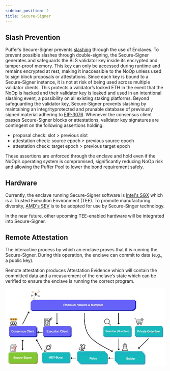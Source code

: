 ```yaml
---
sidebar_position: 2
title: Secure-Signer
---
```


## Slash Prevention

Puffer’s Secure-Signer prevents [slashing](background/slash.md) through the use of Enclaves. To prevent possible
slashes through double-signing, the Secure-Signer generates and safeguards the BLS validator key
inside its encrypted and tamper-proof memory. This key can only be accessed during runtime and
remains encrypted at rest, making it inaccessible to the NoOp unless used to sign block proposals or
attestations. Since each key is bound to a Secure-Signer instance, it is not at risk of being used across
multiple validator clients. This protects a validator’s locked ETH in the event that the NoOp is hacked
and their validator key is leaked and used in an intentional slashing event, a possibility on all existing
staking platforms.
Beyond safeguarding the validator key, Secure-Signer prevents slashing by maintaining an integrityprotected
and prunable database of previously signed material adhering to [EIP-3076](https://eips.ethereum.org/EIPS/eip-3076). Whenever
the consensus client passes Secure-Signer blocks or attestations, validator key signatures are contingent
on the following assertions holding:

- proposal check: slot > previous slot
- attestation check: source epoch ≥ previous source epoch
- attestation check: target epoch > previous target epoch

These assertions are enforced through the enclave and hold even if the NoOp’s operating system
is compromised, significantly reducing NoOp risk and allowing the Puffer Pool to lower the bond
requirement safely.

## Hardware

Currently, the enclave running Secure-Signer software is [Intel's SGX](https://www.intel.com/content/www/us/en/developer/tools/software-guard-extensions/overview.html) which is a Trusted Execution Environment (TEE). To promote manufacturing diversity, [AMD's SEV](https://developer.amd.com/sev/) is to be adopted for use by Secure-Singer technology.

In the near future, other upcoming TEE-enabled hardware will be integrated into Secure-Signer.

## Remote Attestation

The interactive process by which an enclave proves that it is running the
Secure-Signer. During this operation, the enclave can commit to data (e.g., a public key).

Remote attestation produces Attestation Evidence which will contain the committed data and
a measurement of the enclave’s state which can be verified to ensure the enclave is running the
correct program.

![mevboost](img/mevboost.jpg)
